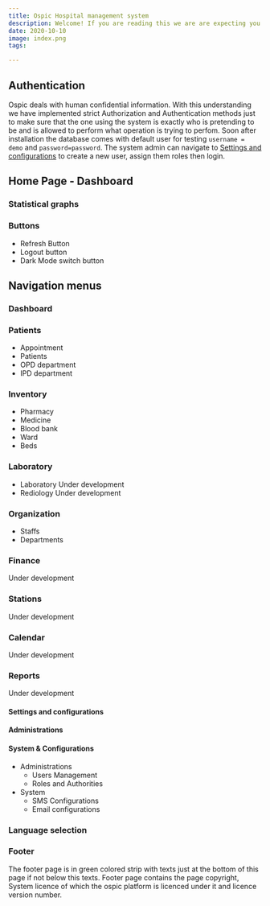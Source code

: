 ```yaml
---
title: Ospic Hospital management system 
description: Welcome! If you are reading this we are are expecting you have come accross Ospic HMS in one way or another
date: 2020-10-10
image: index.png
tags:

---
```



## Authentication

Ospic deals with human confidential information. With this understanding we have implemented strict Authorization and Authentication methods just to make sure that the one using the system is exactly who is pretending to be and is allowed to perform what operation is trying to perfom. Soon after installation the database comes with default user for testing `username = demo` and `password=password`. The system admin can navigate to [Settings and configurations](/docs#settings-and-configurations) to create a new user, assign them roles then login.
## Home Page - Dashboard

### Statistical graphs
### Buttons
 - Refresh Button
 - Logout button
 - Dark Mode switch button


## Navigation menus
### Dashboard
### Patients
  - Appointment
  - Patients
  - OPD department
  - IPD department
### Inventory
  - Pharmacy
  - Medicine 
  - Blood bank
  - Ward 
  - Beds
### Laboratory
  - Laboratory
  Under development
  - Rediology
  Under development
### Organization
 - Staffs 
 - Departments
### Finance
  Under development
### Stations
  Under development
### Calendar
  Under development
### Reports
  Under development
#### Settings and configurations
#### Administrations
#### System & Configurations
 - Administrations
   - Users Management
   - Roles and Authorities
 - System
   - SMS Configurations
   - Email configurations


### Language selection

### Footer 
The footer page is in green colored strip with texts just at the bottom of this page if not below this texts. Footer page contains the page copyright, System licence of which the ospic platform is licenced under it and licence version number.